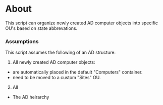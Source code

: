 # About

This script can organize newly created AD computer objects into specific OU's based on state abbrevations.

### Assumptions

This script assumes the following of an AD structure:
1. All newly created AD computer objects:
- are automatically placed in the default "Computers" container.
- need to be moved to a custom "Sites" OU.
2. All 
- The AD heirarchy 
